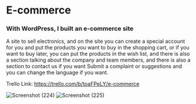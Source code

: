# E-commerce


### With WordPress, I built an e-commerce site
A site to sell electronics, and on the site you can create a special account for you and put the products you want to buy in the shopping cart, or if you want to buy later, you can put the products in the wish list, and there is also a section talking about the company and team members, and there is also a section to contact us if you want Submit a complaint or suggestions and you can change the language if you want.

Trello Link:  https://trello.com/b/toaFPeLY/e-commerce

![Screenshot (224)](https://user-images.githubusercontent.com/109509312/189312334-3e50ccf7-a01f-4e14-80e0-4a4f015c0665.png)
![Screenshot (225)](https://user-images.githubusercontent.com/109509312/189312355-23a85131-2ed7-4430-b923-1eb5b5aea4aa.png)
